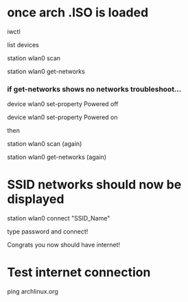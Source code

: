 # once arch .ISO is loaded

iwctl

list devices

station wlan0 scan

station wlan0 get-networks

### if get-networks shows no networks troubleshoot...

device wlan0 set-property Powered off

device wlan0 set-property Powered on

then

station wlan0 scan (again)

station wlan0 get-networks (again)

# SSID networks should now be displayed

station wlan0 connect "SSID_Name"

type password and connect!

Congrats you now should have internet!

# Test internet connection

ping archlinux.org
